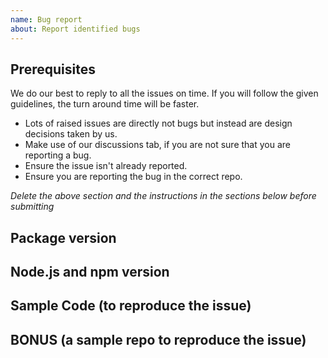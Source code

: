 ```yaml
---
name: Bug report
about: Report identified bugs
---
```


<!-- CLICK "Preview" FOR INSTRUCTIONS IN A MORE READABLE FORMAT -->

## Prerequisites

We do our best to reply to all the issues on time. If you will follow the given guidelines, the turn around time will be faster.

- Lots of raised issues are directly not bugs but instead are design decisions taken by us.
- Make use of our discussions tab, if you are not sure that you are reporting a bug.
- Ensure the issue isn't already reported.
- Ensure you are reporting the bug in the correct repo.

_Delete the above section and the instructions in the sections below before submitting_

## Package version

<!-- YOUR ANSWER -->

## Node.js and npm version

<!-- YOUR ANSWER -->

## Sample Code (to reproduce the issue)

<!-- YOUR ANSWER -->

## BONUS (a sample repo to reproduce the issue)

<!-- YOUR ANSWER -->
